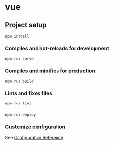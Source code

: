 # vue

## Project setup

```
npm install
```

### Compiles and hot-reloads for development

```
npm run serve
```

### Compiles and minifies for production

```
npm run build
```

### Lints and fixes files

```
npm run lint
```

###

```
npm run deploy
```

### Customize configuration

See [Configuration Reference](https://cli.vuejs.org/config/).
